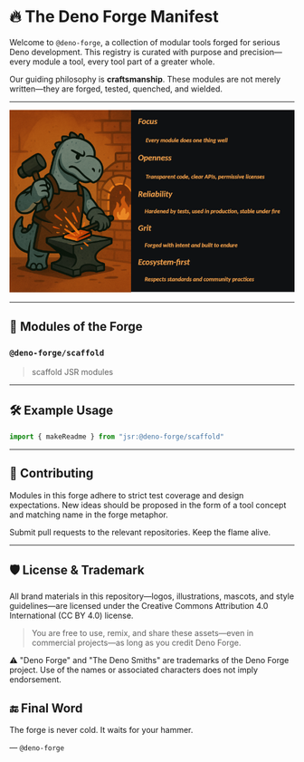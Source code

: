 # 🔥 The Deno Forge Manifest

Welcome to `@deno-forge`, a collection of modular tools forged for serious Deno development. This registry is curated with purpose and precision—every module a tool, every tool part of a greater whole.

Our guiding philosophy is **craftsmanship**. These modules are not merely written—they are forged, tested, quenched, and wielded.

---
![deno the dinosaur as a blacksmith alongside list of principles: Focus, Openness, Reliability, Grit, Ecosystem-first](./images/deno-forge-principles.png)


---

## 🧱 Modules of the Forge

### `@deno-forge/scaffold`

> scaffold JSR modules

---

## 🛠 Example Usage

```ts
import { makeReadme } from "jsr:@deno-forge/scaffold"
```

---

## 🧠 Contributing

Modules in this forge adhere to strict test coverage and design expectations. New ideas should be proposed in the form of a tool concept and matching name in the forge metaphor.

Submit pull requests to the relevant repositories. Keep the flame alive.

---

## 🛡 License & Trademark

All brand materials in this repository—logos, illustrations, mascots, and style guidelines—are licensed under the Creative Commons Attribution 4.0 International (CC BY 4.0) license.

> You are free to use, remix, and share these assets—even in commercial projects—as long as you credit Deno Forge.

⚠️ "Deno Forge" and "The Deno Smiths" are trademarks of the Deno Forge project.
Use of the names or associated characters does not imply endorsement.

## 🔚 Final Word

The forge is never cold. It waits for your hammer.

— `@deno-forge`
